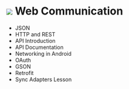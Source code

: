 # ![](https://ga-dash.s3.amazonaws.com/production/assets/logo-9f88ae6c9c3871690e33280fcf557f33.png) Web Communication

- JSON
- HTTP and REST
- API Introduction
- API Documentation
- Networking in Android
- OAuth
- GSON
- Retrofit
- Sync Adapters Lesson
